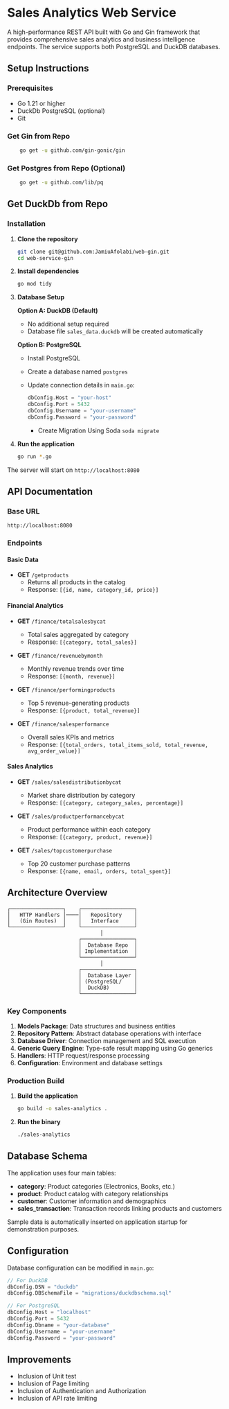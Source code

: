 # Sales Analytics Web Service

A high-performance REST API built with Go and Gin framework that provides comprehensive sales analytics and business intelligence endpoints. The service supports both PostgreSQL and DuckDB databases.


## Setup Instructions

### Prerequisites

- Go 1.21 or higher
- DuckDb PostgreSQL (optional)
- Git

### Get Gin from Repo
```bash
    go get -u github.com/gin-gonic/gin
```

### Get Postgres from Repo (Optional)
```bash
    go get -u github.com/lib/pq
```

## Get DuckDb from Repo

### Installation

1. **Clone the repository**
   ```bash
   git clone git@github.com:JamiuAfolabi/web-gin.git
   cd web-service-gin
   ```

2. **Install dependencies**
   ```bash
   go mod tidy
   ```

3. **Database Setup**

   **Option A: DuckDB (Default)**
   - No additional setup required
   - Database file `sales_data.duckdb` will be created automatically

   **Option B: PostgreSQL**
   - Install PostgreSQL
   - Create a database named `postgres`
   - Update connection details in `main.go`:
     ```go
     dbConfig.Host = "your-host"
     dbConfig.Port = 5432
     dbConfig.Username = "your-username"
     dbConfig.Password = "your-password"
     ```

     - Create Migration Using Soda
     ```soda migrate```


4. **Run the application**
   ```bash
   go run *.go
   ```

The server will start on `http://localhost:8080`

## API Documentation

### Base URL
```
http://localhost:8080
```

### Endpoints

#### Basic Data
- **GET** `/getproducts`
  - Returns all products in the catalog
  - Response: `[{id, name, category_id, price}]`

#### Financial Analytics
- **GET** `/finance/totalsalesbycat`
  - Total sales aggregated by category
  - Response: `[{category, total_sales}]`

- **GET** `/finance/revenuebymonth`
  - Monthly revenue trends over time
  - Response: `[{month, revenue}]`

- **GET** `/finance/performingproducts`
  - Top 5 revenue-generating products
  - Response: `[{product, total_revenue}]`

- **GET** `/finance/salesperformance`
  - Overall sales KPIs and metrics
  - Response: `[{total_orders, total_items_sold, total_revenue, avg_order_value}]`

#### Sales Analytics
- **GET** `/sales/salesdistributionbycat`
  - Market share distribution by category
  - Response: `[{category, category_sales, percentage}]`

- **GET** `/sales/productperformancebycat`
  - Product performance within each category
  - Response: `[{category, product, revenue}]`

- **GET** `/sales/topcustomerpurchase`
  - Top 20 customer purchase patterns
  - Response: `[{name, email, orders, total_spent}]`



## Architecture Overview


```
┌─────────────────┐    ┌─────────────────┐
│   HTTP Handlers │────│   Repository    │
│   (Gin Routes)  │    │   Interface     │
└─────────────────┘    └─────────────────┘
                              │
                       ┌─────────────────┐
                       │  Database Repo  │
                       │ Implementation  │
                       └─────────────────┘
                              │
                       ┌─────────────────┐
                       │  Database Layer │
                       │ (PostgreSQL/    │
                       │  DuckDB)        │
                       └─────────────────┘
```

### Key Components

1. **Models Package**: Data structures and business entities
2. **Repository Pattern**: Abstract database operations with interface
3. **Database Driver**: Connection management and SQL execution
4. **Generic Query Engine**: Type-safe result mapping using Go generics
5. **Handlers**: HTTP request/response processing
6. **Configuration**: Environment and database settings


### Production Build

1. **Build the application**
   ```bash
   go build -o sales-analytics .
   ```

2. **Run the binary**
   ```bash
   ./sales-analytics
   ```
## Database Schema

The application uses four main tables:

- **category**: Product categories (Electronics, Books, etc.)
- **product**: Product catalog with category relationships
- **customer**: Customer information and demographics
- **sales_transaction**: Transaction records linking products and customers

Sample data is automatically inserted on application startup for demonstration purposes.

## Configuration

Database configuration can be modified in `main.go`:

```go
// For DuckDB
dbConfig.DSN = "duckdb"
dbConfig.DBSchemaFile = "migrations/duckdbschema.sql"

// For PostgreSQL  
dbConfig.Host = "localhost"
dbConfig.Port = 5432
dbConfig.Dbname = "your-database"
dbConfig.Username = "your-username"
dbConfig.Password = "your-password"
```

## Improvements
- Inclusion of Unit test
- Inclusion of Page limiting 
- Inclusion of Authentication and Authorization
- Inclusion of API rate limiting
